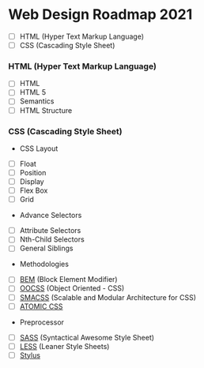 # Web Design Roadmap 2021

- [ ] HTML (Hyper Text Markup Language)
- [ ] CSS (Cascading Style Sheet)

### HTML (Hyper Text Markup Language)

- [ ] HTML
- [ ] HTML 5
- [ ] Semantics
- [ ] HTML Structure

### CSS (Cascading Style Sheet)

* CSS Layout

- [ ] Float
- [ ] Position
- [ ] Display
- [ ] Flex Box
- [ ] Grid

* Advance Selectors

- [ ] Attribute Selectors
- [ ] Nth-Child Selectors
- [ ] General Siblings

* Methodologies

- [ ] [BEM](http://getbem.com/) (Block Element Modifier)
- [ ] [OOCSS](http://oocss.org/) (Object Oriented - CSS)
- [ ] [SMACSS](http://smacss.com/) (Scalable and Modular Architecture for CSS)
- [ ] [ATOMIC CSS](https://acss.io/)

* Preprocessor

- [ ] [SASS](https://sass-lang.com/) (Syntactical Awesome Style Sheet)
- [ ] [LESS](http://lesscss.org/) (Leaner Style Sheets)
- [ ] [Stylus](https://stylus-lang.com/)